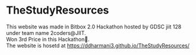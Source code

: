 # TheStudyResources
This website was made in Bitbox 2.0 Hackathon hosted by GDSC jiit 128 under team name 2coders@JIIT. <br>
Won 3rd Price in this Hackathon🥳.<br>
The website is hosetd at https://ddharmani3.github.io/TheStudyResources/
